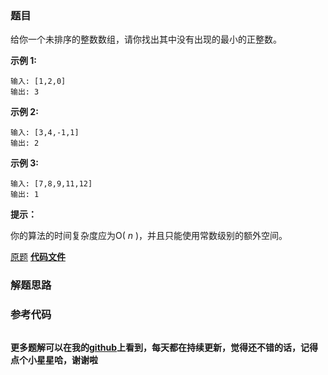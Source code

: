 ### 题目
给你一个未排序的整数数组，请你找出其中没有出现的最小的正整数。



**示例  1:**

    
    
    输入: [1,2,0]
    输出: 3
    

**示例  2:**

    
    
    输入: [3,4,-1,1]
    输出: 2
    

**示例  3:**

    
    
    输入: [7,8,9,11,12]
    输出: 1
    



**提示：**

你的算法的时间复杂度应为O( _n_ )，并且只能使用常数级别的额外空间。

[原题](https://leetcode-cn.com/problems/first-missing-positive/)    **[代码文件]()**


### 解题思路




### 参考代码

```go


```




**更多题解可以在我的[github](https://github.com/LZH139/leetcode_Go)上看到，每天都在持续更新，觉得还不错的话，记得点个小星星哈，谢谢啦**
